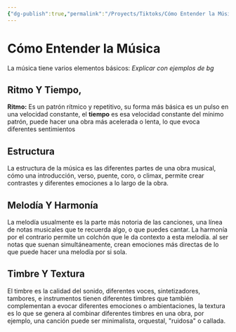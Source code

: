 ```yaml
---
{"dg-publish":true,"permalink":"/Proyects/Tiktoks/Cómo Entender la Música/","title":"Cómo Entender la Música","updated":"2023-12-30T18:05:59.086-05:00"}
---
```



# Cómo Entender la Música

La música tiene varios elementos básicos: *Explicar con ejemplos de bg*

## Ritmo Y Tiempo,

**Ritmo:** Es un patrón rítmico y repetitivo, su forma más básica es un pulso en una velocidad constante, el **tiempo** es esa velocidad constante del mínimo patrón, puede hacer una obra más acelerada o lenta, lo que evoca diferentes sentimientos

## Estructura

La estructura de la música es las diferentes partes de una obra musical, cómo una introducción, verso, puente, coro, o climax, permite crear contrastes y diferentes emociones a lo largo de la obra.

## Melodía Y Harmonía

La melodía usualmente es la parte más notoria de las canciones, una línea de notas musicales que te recuerda algo, o que puedes cantar. La harmonía por el contrario permite un colchón que le da contexto a esta melodía. al ser notas que suenan simultáneamente, crean emociones más directas de lo que puede hacer una melodía por si sola.

## Timbre Y Textura

El timbre es la calidad del sonido, diferentes voces, sintetizadores, tambores, e instrumentos tienen diferentes timbres que también complementan a evocar diferentes emociones o ambientaciones, la textura es lo que se genera al combinar diferentes timbres en una obra, por ejemplo, una canción puede ser minimalista, orquestal, "ruidosa" o callada.
